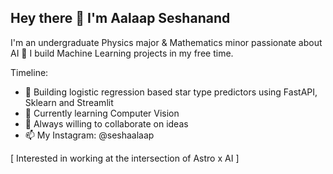 ## Hey there 👋 I'm Aalaap Seshanand
I'm an undergraduate Physics major & Mathematics minor passionate about AI 🚀 I build Machine Learning projects in my free time. 

Timeline:

- 🔭 Building logistic regression based star type predictors using FastAPI, Sklearn and Streamlit
- 🌱 Currently learning Computer Vision
- 💬 Always willing to collaborate on ideas
- 📫 My Instagram: @seshaalaap

[ Interested in working at the intersection of Astro x AI ]
